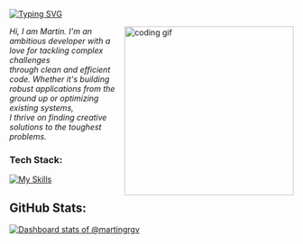 [![Typing SVG](https://readme-typing-svg.demolab.com?font=Fira+Code&size=26&duration=2000&pause=1000&color=9B4993&width=435&lines=Martin+Willson+Georgiev;.NET+Developer)](https://git.io/typing-svg)

<img align="right" src="https://media.tenor.com/YZPnGuPeZv8AAAAd/coding.gif" width=300px alt="coding gif">

<i>Hi, I am Martin. I'm an ambitious developer with a love for tackling complex challenges<br/> through clean and efficient code.
Whether it's building robust applications from the ground up or optimizing existing systems,<br/>
I thrive on finding creative solutions to the toughest problems.</i>

<h3 align="left">Tech Stack:</h3>

[![My Skills](https://skillicons.dev/icons?i=cs,dotnet,react,postgres,rabbitmq,postman,docker,bash,linux,&theme=dark)](https://skillicons.dev)


## GitHub Stats:
[![Dashboard stats of @martingrgv](https://next.ossinsight.io/widgets/official/compose-user-dashboard-stats/thumbnail.png?user_id=94929160&image_size=auto&color_scheme=dark)](https://next.ossinsight.io/widgets/official/compose-user-dashboard-stats?user_id=94929160)


<!--
# Daily Memes:
<p align="center">
  <img src='https://api.memegen.link/images/buzz/memes/memes_everywhere.webp' style="height: 350px;"/>
</p>
-->
